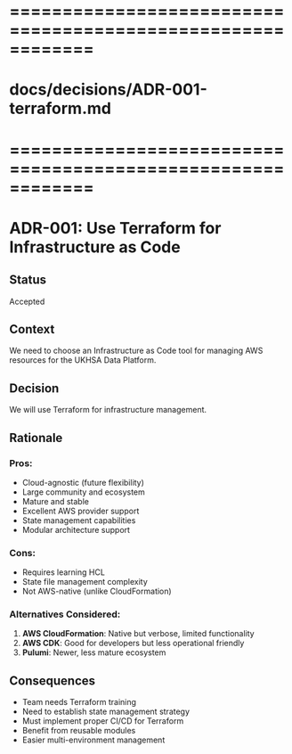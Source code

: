 
# ============================================================
# docs/decisions/ADR-001-terraform.md
# ============================================================

# ADR-001: Use Terraform for Infrastructure as Code

## Status
Accepted

## Context
We need to choose an Infrastructure as Code tool for managing AWS resources for the UKHSA Data Platform.

## Decision
We will use Terraform for infrastructure management.

## Rationale

### Pros:
- Cloud-agnostic (future flexibility)
- Large community and ecosystem
- Mature and stable
- Excellent AWS provider support
- State management capabilities
- Modular architecture support

### Cons:
- Requires learning HCL
- State file management complexity
- Not AWS-native (unlike CloudFormation)

### Alternatives Considered:
1. **AWS CloudFormation**: Native but verbose, limited functionality
2. **AWS CDK**: Good for developers but less operational friendly
3. **Pulumi**: Newer, less mature ecosystem

## Consequences
- Team needs Terraform training
- Need to establish state management strategy
- Must implement proper CI/CD for Terraform
- Benefit from reusable modules
- Easier multi-environment management